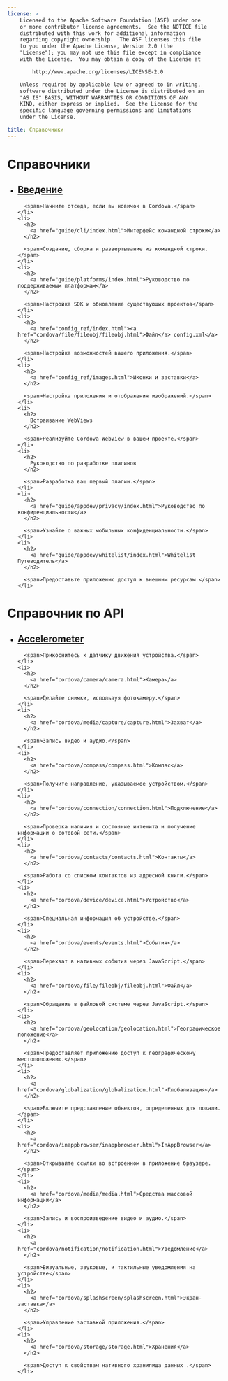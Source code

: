 ```yaml
---
license: >
    Licensed to the Apache Software Foundation (ASF) under one
    or more contributor license agreements.  See the NOTICE file
    distributed with this work for additional information
    regarding copyright ownership.  The ASF licenses this file
    to you under the Apache License, Version 2.0 (the
    "License"); you may not use this file except in compliance
    with the License.  You may obtain a copy of the License at

        http://www.apache.org/licenses/LICENSE-2.0

    Unless required by applicable law or agreed to in writing,
    software distributed under the License is distributed on an
    "AS IS" BASIS, WITHOUT WARRANTIES OR CONDITIONS OF ANY
    KIND, either express or implied.  See the License for the
    specific language governing permissions and limitations
    under the License.

title: Справочники
---
```


<div id="home">
  <h1>
    Справочники
  </h1>

  <ul>
    <li>
      <h2>
        <a href="guide/overview/index.html">Введение</a>
      </h2>

      <span>Начните отсюда, если вы новичок в Cordova.</span>
    </li>
    <li>
      <h2>
        <a href="guide/cli/index.html">Интерфейс командной строки</a>
      </h2>

      <span>Создание, сборка и развертывание из командной строки.</span>
    </li>
    <li>
      <h2>
        <a href="guide/platforms/index.html">Руководство по поддерживаемым платформам</a>
      </h2>

      <span>Настройка SDK и обновление существующих проектов</span>
    </li>
    <li>
      <h2>
        <a href="config_ref/index.html"><a href="cordova/file/fileobj/fileobj.html">Файл</a> config.xml</a>
      </h2>

      <span>Настройка возможностей вашего приложения.</span>
    </li>
    <li>
      <h2>
        <a href="config_ref/images.html">Иконки и заставки</a>
      </h2>

      <span>Настройка приложения и отображения изображений.</span>
    </li>
    <li>
      <h2>
        Встраивание WebViews
      </h2>

      <span>Реализуйте Cordova WebView в вашем проекте.</span>
    </li>
    <li>
      <h2>
        Руководство по разработке плагинов
      </h2>

      <span>Разработка ваш первый плагин.</span>
    </li>
    <li>
      <h2>
        <a href="guide/appdev/privacy/index.html">Руководство по конфиденциальности</a>
      </h2>

      <span>Узнайте о важных мобильных конфиденциальности.</span>
    </li>
    <li>
      <h2>
        <a href="guide/appdev/whitelist/index.html">Whitelist Путеводитель</a>
      </h2>

      <span>Предоставьте приложению доступ к внешним ресурсам.</span>
    </li>
  </ul>

  <h1>
    Справочник по API
  </h1>

  <ul>
    <li>
      <h2>
        <a href="cordova/accelerometer/accelerometer.html">Accelerometer</a>
      </h2>

      <span>Прикоснитесь к датчику движения устройства.</span>
    </li>
    <li>
      <h2>
        <a href="cordova/camera/camera.html">Камера</a>
      </h2>

      <span>Делайте снимки, используя фотокамеру.</span>
    </li>
    <li>
      <h2>
        <a href="cordova/media/capture/capture.html">Захват</a>
      </h2>

      <span>Запись видео и аудио.</span>
    </li>
    <li>
      <h2>
        <a href="cordova/compass/compass.html">Компас</a>
      </h2>

      <span>Получите направление, указываемое устройством.</span>
    </li>
    <li>
      <h2>
        <a href="cordova/connection/connection.html">Подключение</a>
      </h2>

      <span>Проверка наличия и состояние интенита и получение информации о сотовой сети.</span>
    </li>
    <li>
      <h2>
        <a href="cordova/contacts/contacts.html">Контакты</a>
      </h2>

      <span>Работа со списком контактов из адресной книги.</span>
    </li>
    <li>
      <h2>
        <a href="cordova/device/device.html">Устройство</a>
      </h2>

      <span>Специальная информация об устройстве.</span>
    </li>
    <li>
      <h2>
        <a href="cordova/events/events.html">События</a>
      </h2>

      <span>Перехват в нативных события через JavaScript.</span>
    </li>
    <li>
      <h2>
        <a href="cordova/file/fileobj/fileobj.html">Файл</a>
      </h2>

      <span>Обращение в файловой системе через JavaScript.</span>
    </li>
    <li>
      <h2>
        <a href="cordova/geolocation/geolocation.html">Географическое положение</a>
      </h2>

      <span>Предоставляет приложению доступ к географическому местоположению.</span>
    </li>
    <li>
      <h2>
        <a href="cordova/globalization/globalization.html">Глобализация</a>
      </h2>

      <span>Включите представление объектов, определенных для локали.</span>
    </li>
    <li>
      <h2>
        <a href="cordova/inappbrowser/inappbrowser.html">InAppBrowser</a>
      </h2>

      <span>Открывайте ссылки во встроенном в приложение браузере.</span>
    </li>
    <li>
      <h2>
        <a href="cordova/media/media.html">Средства массовой информации</a>
      </h2>

      <span>Запись и воспроизведение видео и аудио.</span>
    </li>
    <li>
      <h2>
        <a href="cordova/notification/notification.html">Уведомление</a>
      </h2>

      <span>Визуальные, звуковые, и тактильные уведомления на устройстве</span>
    </li>
    <li>
      <h2>
        <a href="cordova/splashscreen/splashscreen.html">Экран-заставка</a>
      </h2>

      <span>Управление заставкой приложения.</span>
    </li>
    <li>
      <h2>
        <a href="cordova/storage/storage.html">Хранения</a>
      </h2>

      <span>Доступ к свойствам нативного хранилища данных .</span>
    </li>
  </ul>
</div>
